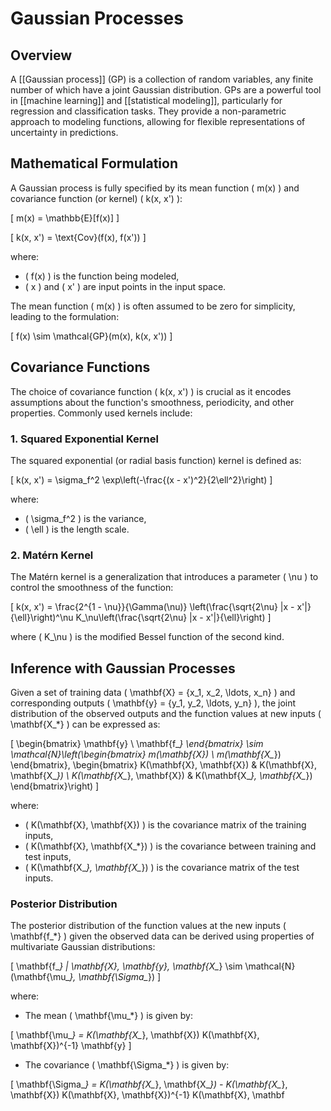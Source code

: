 
# Gaussian Processes

## Overview
A [[Gaussian process]] (GP) is a collection of random variables, any finite number of which have a joint Gaussian distribution. GPs are a powerful tool in [[machine learning]] and [[statistical modeling]], particularly for regression and classification tasks. They provide a non-parametric approach to modeling functions, allowing for flexible representations of uncertainty in predictions.

## Mathematical Formulation
A Gaussian process is fully specified by its mean function \( m(x) \) and covariance function (or kernel) \( k(x, x') \):

\[
m(x) = \mathbb{E}[f(x)]
\]

\[
k(x, x') = \text{Cov}(f(x), f(x'))
\]

where:
- \( f(x) \) is the function being modeled,
- \( x \) and \( x' \) are input points in the input space.

The mean function \( m(x) \) is often assumed to be zero for simplicity, leading to the formulation:

\[
f(x) \sim \mathcal{GP}(m(x), k(x, x'))
\]

## Covariance Functions
The choice of covariance function \( k(x, x') \) is crucial as it encodes assumptions about the function's smoothness, periodicity, and other properties. Commonly used kernels include:

### 1. Squared Exponential Kernel
The squared exponential (or radial basis function) kernel is defined as:

\[
k(x, x') = \sigma_f^2 \exp\left(-\frac{(x - x')^2}{2\ell^2}\right)
\]

where:
- \( \sigma_f^2 \) is the variance,
- \( \ell \) is the length scale.

### 2. Matérn Kernel
The Matérn kernel is a generalization that introduces a parameter \( \nu \) to control the smoothness of the function:

\[
k(x, x') = \frac{2^{1 - \nu}}{\Gamma(\nu)} \left(\frac{\sqrt{2\nu} |x - x'|}{\ell}\right)^\nu K_\nu\left(\frac{\sqrt{2\nu} |x - x'|}{\ell}\right)
\]

where \( K_\nu \) is the modified Bessel function of the second kind.

## Inference with Gaussian Processes
Given a set of training data \( \mathbf{X} = \{x_1, x_2, \ldots, x_n\} \) and corresponding outputs \( \mathbf{y} = \{y_1, y_2, \ldots, y_n\} \), the joint distribution of the observed outputs and the function values at new inputs \( \mathbf{X_*} \) can be expressed as:

\[
\begin{bmatrix}
\mathbf{y} \\
\mathbf{f_*}
\end{bmatrix} \sim \mathcal{N}\left(\begin{bmatrix}
m(\mathbf{X}) \\
m(\mathbf{X_*})
\end{bmatrix}, \begin{bmatrix}
K(\mathbf{X}, \mathbf{X}) & K(\mathbf{X}, \mathbf{X_*}) \\
K(\mathbf{X_*}, \mathbf{X}) & K(\mathbf{X_*}, \mathbf{X_*})
\end{bmatrix}\right)
\]

where:
- \( K(\mathbf{X}, \mathbf{X}) \) is the covariance matrix of the training inputs,
- \( K(\mathbf{X}, \mathbf{X_*}) \) is the covariance between training and test inputs,
- \( K(\mathbf{X_*}, \mathbf{X_*}) \) is the covariance matrix of the test inputs.

### Posterior Distribution
The posterior distribution of the function values at the new inputs \( \mathbf{f_*} \) given the observed data can be derived using properties of multivariate Gaussian distributions:

\[
\mathbf{f_*} | \mathbf{X}, \mathbf{y}, \mathbf{X_*} \sim \mathcal{N}(\mathbf{\mu_*}, \mathbf{\Sigma_*})
\]

where:
- The mean \( \mathbf{\mu_*} \) is given by:

\[
\mathbf{\mu_*} = K(\mathbf{X_*}, \mathbf{X}) K(\mathbf{X}, \mathbf{X})^{-1} \mathbf{y}
\]

- The covariance \( \mathbf{\Sigma_*} \) is given by:

\[
\mathbf{\Sigma_*} = K(\mathbf{X_*}, \mathbf{X_*}) - K(\mathbf{X_*}, \mathbf{X}) K(\mathbf{X}, \mathbf{X})^{-1} K(\mathbf{X}, \mathbf
